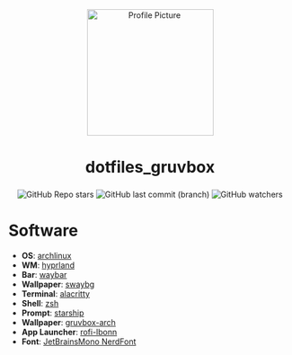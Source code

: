 <div align="center">
<img alt="Profile Picture" src="https://github.com/alberteex/dots/blob/1881ef387c1916481e6c9c3ccb53709c70ce075a/assets/pfp_rounded.png" width="225" height="225"/>
</div>

<div align="center">
    <h1>dotfiles_gruvbox</h1>
    <h3></h3>
</div>

<div align="center">

![GitHub Repo stars](https://img.shields.io/github/stars/alberteex/dots_gruvbox?style=for-the-badge&labelColor=%23282828&color=%23d79921)
![GitHub last commit (branch)](https://img.shields.io/github/last-commit/alberteex/dots_gruvbox/main?style=for-the-badge&labelColor=%2398971a&color=%23282828)
![GitHub watchers](https://img.shields.io/github/watchers/alberteex/dots_gruvbox?style=for-the-badge&labelColor=%23cc241d&color=%23282828)
</a>

</div>

# Software

- **OS**: [archlinux](https://archlinux.org/)
- **WM**: [hyprland](https://hyprland.org/)
- **Bar**: [waybar](https://github.com/Alexays/Waybar)
- **Wallpaper**: [swaybg](https://github.com/swaywm/swaybg)
- **Terminal**: [alacritty](https://github.com/alacritty/alacritty)
- **Shell**: [zsh](https://www.zsh.org/)
- **Prompt**: [starship](https://starship.rs/)
- **Wallpaper**: [gruvbox-arch](https://wallpapercave.com/w/wp11058332)
- **App Launcher**: [rofi-lbonn](https://github.com/lbonn/rofi)
- **Font**: [JetBrainsMono NerdFont](https://www.nerdfonts.com/)
